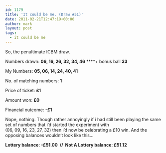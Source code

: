 ```yaml
---
id: 1179
title: 'It could be me. (Draw #51)'
date: 2011-02-21T12:47:19+00:00
author: mark
layout: post
tags:
  - it could be me
---
```

So, the penultimate ICBM draw.

Numbers drawn: **06, 16, 26, 32, 34, 46** ****+ bonus ball **33**

My Numbers: **05, 06, 14, 24, 40, 41**

No. of matching numbers: **1**

Price of ticket: **£1**

Amount won: **£0**

Financial outcome: **-£1**

Nope, nothing. Though rather annoyingly if i had still been playing the same set of numbers that i&#8217;d started the experiment with (06, 09, 16, 23, 27, 32) then i&#8217;d now be celebrating a £10 win. And the opposing balances wouldn&#8217;t look like this&#8230;

**Lottery balance: -£51.00  //  Not A Lottery balance: £51.12**